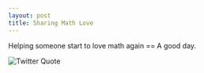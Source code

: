 ```yaml
---
layout: post
title: Sharing Math Love
---
```


Helping someone start to love math again == A good day.  

![Twitter Quote](https://lh5.googleusercontent.com/-gXO5szgKEWc/VD1zv_k55GI/AAAAAAAAYsQ/nzLIwtqPC7g/w572-h75-no/Screen%2BShot%2B2014-10-14%2Bat%2B3.01.41%2BPM.png)
